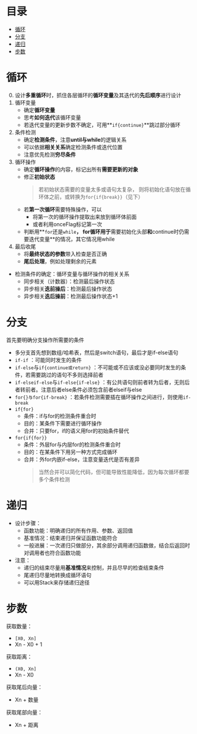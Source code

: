 # 目录
<!-- vim-markdown-toc GFM -->

- [循环](#循环)
- [分支](#分支)
- [递归](#递归)
- [步数](#步数)

<!-- vim-markdown-toc -->

# 循环
0. 设计**多重循环**时，抓住各层循环的**循环变量**及其迭代的**先后顺序**进行设计  
1. 循环变量
    * 确定**循环变量**
    * 思考**如何迭代**该循环变量
    * 若迭代变量的更新步数不确定，可用**`if{continue}`**跳过部分循环
2. 条件检测
    * 确定**检测条件**，注意**until与while**的逻辑关系
    * 可以依据**相关关系**确定检测条件或迭代位置
    * 注意优先检测**穷尽条件**
3. 循环操作
    * 确定**循环操作**的内容，标记出所有**需要更新的对象**
    * 修正**初始状态**
        > 若初始状态需要的变量太多或语句太复杂，
        > 则将初始化语句放在循环体之前，或转换为`for{if{break}}`（见下）
    * 若**第一次循环**需要特殊操作，可以
        * 将第一次的循环操作提取出来放到循环体前面
        * 或者利用onceFlag标记第一次
    * 判断用**`for`还是`while`**，
        for循环用于**需要初始化头部**和**continue时仍需要迭代变量**的情况，其它情况用while
4. 最后收尾
    * 将**最终状态的参数**带入检查是否正确
    * **尾后处理**，例如处理剩余的元素

* 检测条件的确定：循环变量与循环操作的相关关系
    * 同步相关（计数器）：检测最后操作状态
    * 异步相关**迭前操后**：检测最后操作状态
    * 异步相关**迭后操前**：检测最后操作状态+1

# 分支
首先要明确分支操作所需要的条件
* 多分支首先想到数组/哈希表，然后是switch语句，最后才是if-else语句
* `if-if`                               ：可能同时发生的条件
* `if-else`与`if{continue或return}`     ：不可能或不应该或没必要同时发生的条件，若需要跳过的语句不多则选择前者
* `if-elseif-else`与`if-else{if-else}`  ：有公共语句则前者转为后者，无则后者转前者。注意后者else条件必须包含前者elseif与else
* `for{}与for{if-break}`                ：若条件检测需要插在循环操作之间进行，则使用`if-break`
* `if{for}`
    * 条件：if与for的检测条件重合时
    * 目的：某条件下需要进行循环操作
    * 合并：只要for，if的语义用for的初始条件替代
* `for{if{for}}`
    * 条件：外层for与内层for的检测条件重合时
    * 目的：在某条件下用另一种方式完成循环
    * 合并：外for内嵌if-else，注意变量迭代是否有差异
        > 当然合并可以简化代码，但可能导致性能降低，因为每次循环都要多个条件检测

# 递归
* 设计步骤：
    * 函数功能：明确递归的所有作用、参数、返回值
    * 基准情况：结束递归并保证函数功能符合
    * 一般进展：一次递归只做部分，其余部分调用递归函数做，结合后返回时对调用者也符合函数功能
* 注意：
    * 递归的结束尽量用**基准情况**来控制，并且尽早的检查结束条件
    * 尾递归尽量地转换成循环语句
    * 可以用Stack来存储递归途径

# 步数
获取数量：
* `[X0, Xn]`
* Xn - X0 + 1

获取距离：
* `(X0, Xn]`
* Xn - X0

获取尾后向量：
* Xn + 数量

获取尾部向量：
* Xn + 距离
